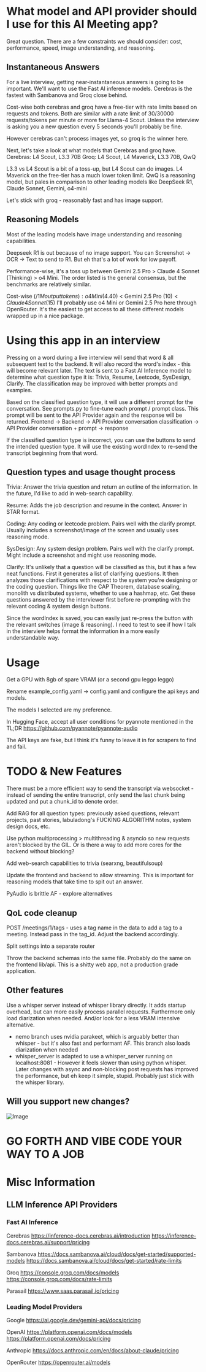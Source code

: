 # What model and API provider should I use for this AI Meeting app?
Great question. There are a few constraints we should consider: cost, performance, speed, image understanding, and reasoning.

## Instantaneous Answers
For a live interview, getting near-instantaneous answers is going to be important. We'll want to use the Fast AI inference models. Cerebras is the fastest with Sambanova and Groq close behind.

Cost-wise both cerebras and groq have a free-tier with rate limits based on requests and tokens. Both are similar with a rate limit of 30/30000 requests/tokens per minute or more for Llama-4 Scout. Unless the interview is asking you a new question every 5 seconds you'll probably be fine.

However cerebras can't process images yet, so groq is the winner here.

Next, let's take a look at what models that Cerebras and groq have.
Cerebras: L4 Scout, L3.3 70B
Groq: L4 Scout, L4 Maverick, L3.3 70B, QwQ

L3.3 vs L4 Scout is a bit of a toss-up, but L4 Scout can do images. L4 Maverick on the free-tier has a much lower token limit.
QwQ is a reasoning model, but pales in comparison to other leading models like DeepSeek R1, Claude Sonnet, Gemini, o4-mini

Let's stick with groq - reasonably fast and has image support.

## Reasoning Models
Most of the leading models have image understanding and reasoning capabilities. 

Deepseek R1 is out because of no image support. You can Screenshot -> OCR -> Text to send to R1. But eh that's a lot of work for low payoff.

Performance-wise, it's a toss up between Gemini 2.5 Pro > Claude 4 Sonnet (Thinking) > o4 Mini. The order listed is the general consensus, but the benchmarks are relatively similar.

Cost-wise ($/1M output tokens): o4 Mini ($4.40) < Gemini 2.5 Pro ($10) < Claude 4 Sonnet ($15)
I'll probably use o4 Mini or Gemini 2.5 Pro here through OpenRouter. It's the easiest to get access to all these different models wrapped up in a nice package.

# Using this app in an interview
Pressing on a word during a live interview will send that word & all subsequent text to the backend. It will also record the word's index - this will become relevant later. The text is sent to a Fast AI Inference model to determine what question type it is: Trivia, Resume, Leetcode, SysDesign, Clarify. The classification may be improved with better prompts and examples.

Based on the classified question type, it will use a different prompt for the conversation. See prompts.py to fine-tune each prompt / prompt class. This prompt will be sent to the API Provider again and the response will be returned.
Frontend -> Backend -> API Provider conversation classification -> API Provider conversation + prompt -> response

If the classified question type is incorrect, you can use the buttons to send the intended question type. It will use the existing wordIndex to re-send the transcript beginning from that word.

## Question types and usage thought process
Trivia: Answer the trivia question and return an outline of the information. In the future, I'd like to add in web-search capability.

Resume: Adds the job description and resume in the context. Answer in STAR format.

Coding: Any coding or leetcode problem. Pairs well with the clarify prompt. Usually includes a screenshot/image of the screen and usually uses reasoning mode.

SysDesign: Any system design problem. Pairs well with the clarify prompt. Might include a screenshot and might use reasoning mode.

Clarify: It's unlikely that a question will be classified as this, but it has a few neat functions. First it generates a list of clarifying questions. It then analyzes those clarifications with respect to the system you're designing or the coding question. Things like the CAP Theorem, database scaling, monolith vs distributed systems, whether to use a hashmap, etc. Get these questions answered by the interviewer first before re-prompting with the relevant coding & system design buttons. 

Since the wordIndex is saved, you can easily just re-press the button with the relevant switches (image & reasoning). I need to test to see if how I talk in the interview helps format the information in a more easily understandable way.

# Usage
Get a GPU with 8gb of spare VRAM (or a second gpu leggo leggo)

Rename example_config.yaml -> config.yaml and configure the api keys and models. 

The models I selected are my preference.  

In Hugging Face, accept all user conditions for pyannote mentioned in the TL;DR https://github.com/pyannote/pyannote-audio

The API keys are fake, but I think it's funny to leave it in for scrapers to find and fail.

# TODO & New Features
There must be a more efficient way to send the transcript via websocket - instead of sending the entire transcript, only send the last chunk being updated and put a chunk_id to denote order.

Add RAG for all question types: previously asked questions, relevant projects, past stories, labuladong's FUCKING ALGORITHM notes, system design docs, etc.

Use python multiprocessing > multithreading & asyncio so new requests aren't blocked by the GIL.
Or is there a way to add more cores for the backend without blocking?

Add web-search capabilities to trivia (searxng, beautifulsoup)

Update the frontend and backend to allow streaming. This is important for reasoning models that take time to spit out an answer.

PyAudio is brittle AF - explore alternatives

## QoL code cleanup
POST /meetings/1/tags - uses a tag name in the data to add a tag to a meeting. Instead pass in the tag_id. Adjust the backend accordingly.

Split settings into a separate router

Throw the backend schemas into the same file. Probably do the same on the frontend lib/api. This is a shitty web app, not a production grade application.

## Other features
Use a whisper server instead of whisper library directly. It adds startup overhead, but can more easily process parallel requests. Furthermore only load diarization when needed. And/or look for a less VRAM intensive alternative.
- nemo branch uses nvidia parakeet, which is arguably better than whisper - but it's also fast and performant AF. This branch also loads diarization when needed
- whisper_server is adapted to use a whisper_server running on localhost:8081 - However it feels slower than using python whisper. Later changes with async and non-blocking post requests has improved the performance, but eh keep it simple, stupid. Probably just stick with the whisper library.

## Will you support new changes?
![Image](dontCare.png)

# GO FORTH AND VIBE CODE YOUR WAY TO A JOB

# Misc Information
## LLM Inference API Providers
### Fast AI Inference
Cerebras
https://inference-docs.cerebras.ai/introduction
https://inference-docs.cerebras.ai/support/pricing

Sambanova
https://docs.sambanova.ai/cloud/docs/get-started/supported-models
https://docs.sambanova.ai/cloud/docs/get-started/rate-limits

Groq
https://console.groq.com/docs/models
https://console.groq.com/docs/rate-limits

Parasail
https://www.saas.parasail.io/pricing

### Leading Model Providers
Google
https://ai.google.dev/gemini-api/docs/pricing

OpenAI
https://platform.openai.com/docs/models
https://platform.openai.com/docs/pricing

Anthropic
https://docs.anthropic.com/en/docs/about-claude/pricing

OpenRouter
https://openrouter.ai/models